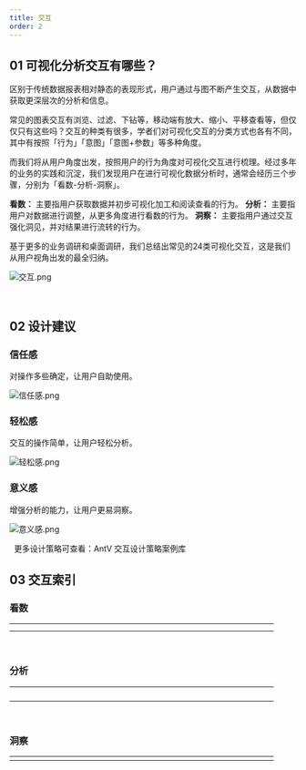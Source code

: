 ```yaml
---
title: 交互
order: 2
---
```


## 01 可视化分析交互有哪些？

区别于传统数据报表相对静态的表现形式，用户通过与图不断产生交互，从数据中获取更深层次的分析和信息。

常见的图表交互有浏览、过滤、下钻等，移动端有放大、缩小、平移查看等，但仅仅只有这些吗？交互的种类有很多，学者们对可视化交互的分类方式也各有不同，其中有按照「行为」「意图」「意图+参数」等多种角度。

而我们将从用户角度出发，按照用户的行为角度对可视化交互进行梳理。经过多年的业务的实践和沉淀，我们发现用户在进行可视化数据分析时，通常会经历三个步骤，分别为「看数-分析-洞察」。

**看数：** 主要指用户获取数据并初步可视化加工和阅读查看的行为。
**分析：** 主要指用户对数据进行调整，从更多角度进行看数的行为。
**洞察：** 主要指用户通过交互强化洞见，并对结果进行流转的行为。

基于更多的业务调研和桌面调研，我们总结出常见的24类可视化交互，这是我们从用户视角出发的最全归纳。

![交互.png](https://mdn.alipayobjects.com/huamei_qa8qxu/afts/img/A*oXkKR4Hlw9MAAAAAAAAAAAAADmJ7AQ/original)

&nbsp;

## 02 设计建议

### 信任感

对操作多些确定，让用户自助使用。

![信任感.png](https://mdn.alipayobjects.com/huamei_qa8qxu/afts/img/A*91N6SoAZyCYAAAAAAAAAAAAADmJ7AQ/original)

### 轻松感

交互的操作简单，让用户轻松分析。

![轻松感.png](https://mdn.alipayobjects.com/huamei_qa8qxu/afts/img/A*W9AyTIsZvMkAAAAAAAAAAAAADmJ7AQ/original)

### 意义感 

增强分析的能力，让用户更易洞察。

![意义感.png](https://mdn.alipayobjects.com/huamei_qa8qxu/afts/img/A*KdnqRIZwMCsAAAAAAAAAAAAADmJ7AQ/original)

&nbsp;
更多设计策略可查看：<a>AntV 交互设计策略案例库</a>

## 03 交互索引

### 看数

<table style="border: none;">
  <tr>
    <td style="text-align: center; width: 100px;border: none;"><a><img src='https://mdn.alipayobjects.com/huamei_qa8qxu/afts/img/A*fVkORZuhLFcAAAAAAAAAAAAADmJ7AQ/original' alt=''/></a></td>
    <td style="text-align: center; width: 100px;border: none;"><a><img src='https://mdn.alipayobjects.com/huamei_qa8qxu/afts/img/A*t-M9RoNdC6sAAAAAAAAAAAAADmJ7AQ/original' alt=''/></a></td>
    <td style="text-align: center; width: 100px;border: none;"><a><img src='https://mdn.alipayobjects.com/huamei_qa8qxu/afts/img/A*toSKTJDmztkAAAAAAAAAAAAADmJ7AQ/original' alt=''/></a></td>
    <td style="text-align: center; width: 100px;border: none;"><a><img src='https://mdn.alipayobjects.com/huamei_qa8qxu/afts/img/A*xypCRZZzGUYAAAAAAAAAAAAADmJ7AQ/original' alt=''/></a></td>
  </tr>
  <tr>
    <td style="text-align: center; width: 100px;border: none;"><a><img src='https://mdn.alipayobjects.com/huamei_qa8qxu/afts/img/A*IqfzRa1hMP4AAAAAAAAAAAAADmJ7AQ/original' alt=''/></a></td>
    <td style="text-align: center; width: 100px;border: none;"><a><img src='https://mdn.alipayobjects.com/huamei_qa8qxu/afts/img/A*kEL4SabGOvYAAAAAAAAAAAAADmJ7AQ/original' alt=''/></a></td>
    <td style="text-align: center; width: 100px;border: none;"><a><img src='https://mdn.alipayobjects.com/huamei_qa8qxu/afts/img/A*Hc7ARp6LdvoAAAAAAAAAAAAADmJ7AQ/original' alt=''/></a></td>
    <td style="text-align: center; width: 100px;border: none;"><a><img src='https://mdn.alipayobjects.com/huamei_qa8qxu/afts/img/A*wbGpSJWPLgMAAAAAAAAAAAAADmJ7AQ/original' alt=''/></a></td>
  </tr>
</table>

&nbsp;
### 分析

<table style="border: none;">
  <tr>
    <td style="text-align: center; width: 100px;border: none;"><a><img src='https://mdn.alipayobjects.com/huamei_qa8qxu/afts/img/A*r-ttQJREzocAAAAAAAAAAAAADmJ7AQ/original' alt=''/></a></td>
    <td style="text-align: center; width: 100px;border: none;"><a><img src='https://mdn.alipayobjects.com/huamei_qa8qxu/afts/img/A*XmetSYWu8bUAAAAAAAAAAAAADmJ7AQ/original' alt=''/></a></td>
    <td style="text-align: center; width: 100px;border: none;"><a><img src='https://mdn.alipayobjects.com/huamei_qa8qxu/afts/img/A*9qszSLhIfQ0AAAAAAAAAAAAADmJ7AQ/original' alt=''/></a></td>
    <td style="text-align: center; width: 100px;border: none;"><a><img src='https://mdn.alipayobjects.com/huamei_qa8qxu/afts/img/A*KhjUSq6vvuYAAAAAAAAAAAAADmJ7AQ/original' alt=''/></a></td>
  </tr>
  <tr>
    <td style="text-align: center; width: 100px;border: none;"><a><img src='https://mdn.alipayobjects.com/huamei_qa8qxu/afts/img/A*QoPPQZluvFEAAAAAAAAAAAAADmJ7AQ/original' alt=''/></a></td>
    <td style="text-align: center; width: 100px;border: none;"><a><img src='https://mdn.alipayobjects.com/huamei_qa8qxu/afts/img/A*13c-TL4AyHoAAAAAAAAAAAAADmJ7AQ/original' alt=''/></a></td>
    <td style="text-align: center; width: 100px;border: none;"><a><img src='https://mdn.alipayobjects.com/huamei_qa8qxu/afts/img/A*O1mSQI1fBQQAAAAAAAAAAAAADmJ7AQ/original' alt=''/></a></td>
    <td style="text-align: center; width: 100px;border: none;"><a><img src='https://mdn.alipayobjects.com/huamei_qa8qxu/afts/img/A*OwhPQ4N5J4cAAAAAAAAAAAAADmJ7AQ/original' alt=''/></a></td>
  </tr>
  <tr>
    <td style="text-align: center; width: 100px;border: none;"><a><img src='https://mdn.alipayobjects.com/huamei_qa8qxu/afts/img/A*V8ZkT4KaWYcAAAAAAAAAAAAADmJ7AQ/original' alt=''/></a></td>
    <td style="text-align: center; width: 100px;border: none;"><a><img src='https://mdn.alipayobjects.com/huamei_qa8qxu/afts/img/A*0iFAQo-pXpIAAAAAAAAAAAAADmJ7AQ/original' alt=''/></a></td>
    <td style="text-align: center; width: 100px;border: none;"><a><img src='https://mdn.alipayobjects.com/huamei_qa8qxu/afts/img/A*faVBQ7yaDbwAAAAAAAAAAAAADmJ7AQ/original' alt=''/></a></td>
    <td style="text-align: center; width: 100px;border: none;"><a><img src='https://mdn.alipayobjects.com/huamei_qa8qxu/afts/img/A*tRmTQ5VwfaIAAAAAAAAAAAAADmJ7AQ/original' alt=''/></a></td>
  </tr>
  <tr>
    <td style="text-align: center; width: 100px;border: none;"><a><img src='https://mdn.alipayobjects.com/huamei_qa8qxu/afts/img/A*0sQyQbUb4yYAAAAAAAAAAAAADmJ7AQ/original' alt=''/></a></td>
    <td style="text-align: center; width: 100px;border: none;"><a><img src='https://mdn.alipayobjects.com/huamei_qa8qxu/afts/img/A*qayNQbrz2dcAAAAAAAAAAAAADmJ7AQ/original' alt=''/></a></td>
    <td style="text-align: center; width: 100px;border: none;"></td>
    <td style="text-align: center; width: 100px;border: none;"></td>
  </tr>
</table>

&nbsp;
### 洞察

<table style="border: none;">
  <tr>
    <td style="text-align: center; width: 100px;border: none;"><a><img src='https://mdn.alipayobjects.com/huamei_qa8qxu/afts/img/A*2BPsSa_RhmEAAAAAAAAAAAAADmJ7AQ/original' alt=''/></a></td>
    <td style="text-align: center; width: 100px;border: none;"><a><img src='https://mdn.alipayobjects.com/huamei_qa8qxu/afts/img/A*nGWzS6OTZwMAAAAAAAAAAAAADmJ7AQ/original' alt=''/></a></td>
    <td style="text-align: center; width: 100px;border: none;"></td>
    <td style="text-align: center; width: 100px;border: none;"></td>
  </tr>
</table>
